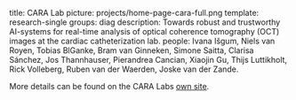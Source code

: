 title: CARA Lab
picture: projects/home-page-cara-full.png
template: research-single
groups: diag
description: Towards robust and trustworthy AI-systems for real-time analysis of optical coherence tomography (OCT) images at the cardiac catheterization lab.
people: Ivana Išgum, Niels van Royen, Tobias BlGanke, Bram van Ginneken, Simone Saitta, Clarisa Sánchez, Jos Thannhauser, Pierandrea Cancian, Xiaojin Gu, Thijs Luttikholt, Rick Volleberg, Ruben van der Waerden, Joske van der Zande.

More details can be found on the CARA Labs [own site]( https://www.cara-ai-lab.nl/).
